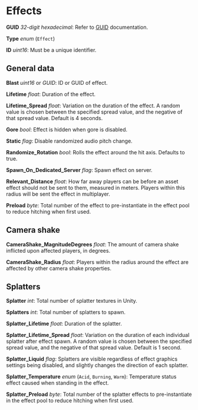 Effects
=======

**GUID** *32-digit hexadecimal*: Refer to [GUID](GUID.md) documentation.

**Type** *enum* (`Effect`)

**ID** *uint16*: Must be a unique identifier.

General data
------------

**Blast** *uint16* or *GUID*: ID or GUID of effect.

**Lifetime** *float*: Duration of the effect.

**Lifetime_Spread** *float*: Variation on the duration of the effect. A random value is chosen between the specified spread value, and the negative of that spread value. Default is 4 seconds.

**Gore** *bool*: Effect is hidden when gore is disabled.

**Static** *flag*: Disable randomized audio pitch change.

**Randomize_Rotation** *bool*: Rolls the effect around the hit axis. Defaults to true.

**Spawn_On_Dedicated_Server** *flag*: Spawn effect on server.

**Relevant_Distance** *float*: How far away players can be before an asset effect should not be sent to them, measured in meters. Players within this radius will be sent the effect in multiplayer.

**Preload** *byte*: Total number of the effect to pre-instantiate in the effect pool to reduce hitching when first used.

Camera shake
------------

**CameraShake_MagnitudeDegrees** *float*: The amount of camera shake inflicted upon affected players, in degrees.

**CameraShake_Radius** *float*: Players within the radius around the effect are affected by other camera shake properties.

Splatters
---------

**Splatter** *int*: Total number of splatter textures in Unity.

**Splatters** *int*: Total number of splatters to spawn.

**Splatter_Lifetime** *float*: Duration of the splatter.

**Splatter_Lifetime_Spread** *float*: Variation on the duration of each individual splatter after effect spawn. A random value is chosen between the specified spread value, and the negative of that spread value. Default is 1 second.

**Splatter_Liquid** *flag*: Splatters are visible regardless of effect graphics settings being disabled, and slightly changes the direction of each splatter.

**Splatter_Temperature** *enum* (`Acid`, `Burning`, `Warm`): Temperature status effect caused when standing in the effect.

**Splatter_Preload** *byte*: Total number of the splatter effects to pre-instantiate in the effect pool to reduce hitching when first used.
